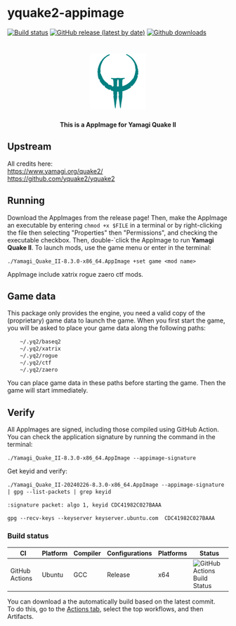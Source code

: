 # yquake2-appimage

[![Build status](https://github.com/tx00100xt/yquake2-appimage/actions/workflows/cibuild.yml/badge.svg)](https://github.com/tx00100xt//yquake2-appimage/actions/)
[![GitHub release (latest by date)](https://img.shields.io/github/v/release/tx00100xt/yquake2-appimage)](https://github.com/tx00100xt/yquake2-appimage/releases/tag/8.3.0)
[![Github downloads](https://img.shields.io/github/downloads/tx00100xt/yquake2-appimage/total.svg?logo=github&logoColor=white&style=flat-square&color=E75776)](https://github.com/tx00100xt/yquake2-appimage/releases/)

<h1 align="center">
  <img src="https://raw.githubusercontent.com/tx00100xt/yquake2-appimage/main/AppDir/usr/share/icons/hicolor/128x128/apps/Quake2.png" alt="AppImage for Yamagi Quake II">
  <br/>
</h1>
<p align="center"><b>This is a AppImage for Yamagi Quake II</b>

## Upstream
All credits here:  
https://www.yamagi.org/quake2/  
https://github.com/yquake2/yquake2

## Running
Download the AppImages from the release page! Then, make the AppImage an executable by entering `chmod +x $FILE` in a terminal or by right-clicking the file then selecting "Properties" then "Permissions", and checking the executable checkbox. Then, double-`click the AppImage to run **Yamagi Quake II**. To launch mods, use the game menu or enter in the terminal:
```
./Yamagi_Quake_II-8.3.0-x86_64.AppImage +set game <mod name>
```
AppImage include xatrix rogue zaero ctf mods.

## Game data
This package only provides the engine, you need a valid copy of the (proprietary) game data to launch the game.
When you first start the game, you will be asked to place your game data along the following paths:
```
    ~/.yq2/baseq2
    ~/.yq2/xatrix
    ~/.yq2/rogue
    ~/.yq2/ctf
    ~/.yq2/zaero
```
You can place game data in these paths before starting the game. Then the game will start immediately.

## Verify
All AppImages are signed, including those compiled using GitHub Action.  
You can check the application signature by running the command in the terminal:
```
./Yamagi_Quake_II-8.3.0-x86_64.AppImage --appimage-signature
```
Get keyid and verify:  
```
./Yamagi_Quake_II-20240226-8.3.0-x86_64.AppImage --appimage-signature | gpg --list-packets | grep keyid

```
```
:signature packet: algo 1, keyid CDC41982C027BAAA
```
```
gpg --recv-keys --keyserver keyserver.ubuntu.com  CDC41982C027BAAA

```

### Build status
|CI|Platform|Compiler|Configurations|Platforms|Status|
|---|---|---|---|---|---|
|GitHub Actions|Ubuntu|GCC|Release|x64|![GitHub Actions Build Status](https://github.com/tx00100xt/yquake2-appimage/actions/workflows/cibuild.yml/badge.svg)

You can download a the automatically build based on the latest commit.  
To do this, go to the [Actions tab], select the top workflows, and then Artifacts.

[Actions tab]: https://github.com/tx00100xt//yquake2-appimage/actions "Download Artifacts"
